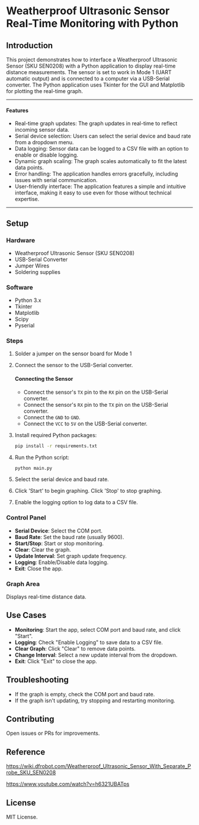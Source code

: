 # Weatherproof Ultrasonic Sensor Real-Time Monitoring with Python
    
## Introduction

This project demonstrates how to interface a Weatherproof Ultrasonic Sensor (SKU SEN0208) with a Python application to display real-time distance measurements. The sensor is set to work in Mode 1 (UART automatic output) and is connected to a computer via a USB-Serial converter. The Python application uses Tkinter for the GUI and Matplotlib for plotting the real-time graph.

---
#### Features
- Real-time graph updates: The graph updates in real-time to reflect incoming sensor data.
- Serial device selection: Users can select the serial device and baud rate from a dropdown menu.
- Data logging: Sensor data can be logged to a CSV file with an option to enable or disable logging.
- Dynamic graph scaling: The graph scales automatically to fit the latest data points.
- Error handling: The application handles errors gracefully, including issues with serial communication.
- User-friendly interface: The application features a simple and intuitive interface, making it easy to use even for those without technical expertise.

---
## Setup

### Hardware

- Weatherproof Ultrasonic Sensor (SKU SEN0208)
- USB-Serial Converter
- Jumper Wires
- Soldering supplies

### Software

- Python 3.x
- Tkinter
- Matplotlib
- Scipy
- Pyserial

### Steps

1. Solder a jumper on the sensor board for Mode 1
2. Connect the sensor to the USB-Serial converter.
    #### Connecting the Sensor

    - Connect the sensor's `TX` pin to the `RX` pin on the USB-Serial converter.
    - Connect the sensor's `RX` pin to the `TX` pin on the USB-Serial converter.
    - Connect the `GND` to `GND`.
    - Connect the `VCC` to `5V` on the USB-Serial converter.

3. Install required Python packages:
    ```bash
    pip install -r requirements.txt
    ```

4. Run the Python script:
    ```bash
    python main.py
    ```
4. Select the serial device and baud rate.

5. Click 'Start' to begin graphing. Click 'Stop' to stop graphing.

6. Enable the logging option to log data to a CSV file.

### Control Panel

- **Serial Device**: Select the COM port.
- **Baud Rate**: Set the baud rate (usually 9600).
- **Start/Stop**: Start or stop monitoring.
- **Clear**: Clear the graph.
- **Update Interval**: Set graph update frequency.
- **Logging**: Enable/Disable data logging.
- **Exit**: Close the app.

### Graph Area

Displays real-time distance data.

## Use Cases

- **Monitoring**: Start the app, select COM port and baud rate, and click "Start".
- **Logging**: Check "Enable Logging" to save data to a CSV file.
- **Clear Graph**: Click "Clear" to remove data points.
- **Change Interval**: Select a new update interval from the dropdown.
- **Exit**: Click "Exit" to close the app.

## Troubleshooting

- If the graph is empty, check the COM port and baud rate.
- If the graph isn't updating, try stopping and restarting monitoring.

## Contributing

Open issues or PRs for improvements.

## Reference

https://wiki.dfrobot.com/Weatherproof_Ultrasonic_Sensor_With_Separate_Probe_SKU_SEN0208

https://www.youtube.com/watch?v=h6321UBATps


## License

MIT License.